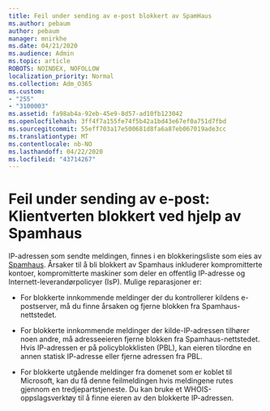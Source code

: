 ```yaml
---
title: Feil under sending av e-post blokkert av SpamHaus
ms.author: pebaum
author: pebaum
manager: mnirkhe
ms.date: 04/21/2020
ms.audience: Admin
ms.topic: article
ROBOTS: NOINDEX, NOFOLLOW
localization_priority: Normal
ms.collection: Adm_O365
ms.custom:
- "255"
- "3100003"
ms.assetid: fa98ab4a-92eb-45e9-8d57-ad10fb123042
ms.openlocfilehash: 3ff4f7a155fe74f5b42a1bd43e67ef0a751d7fbd
ms.sourcegitcommit: 55eff703a17e500681d8fa6a87eb067019ade3cc
ms.translationtype: MT
ms.contentlocale: nb-NO
ms.lasthandoff: 04/22/2020
ms.locfileid: "43714267"
---
```

# <a name="error-sending-email-client-host-blocked-using-spamhaus"></a>Feil under sending av e-post: Klientverten blokkert ved hjelp av Spamhaus

IP-adressen som sendte meldingen, finnes i en blokkeringsliste som eies av [Spamhaus](https://go.microsoft.com/fwlink/p/?linkid=123245). Årsaker til å bli blokkert av Spamhaus inkluderer kompromitterte kontoer, kompromitterte maskiner som deler en offentlig IP-adresse og Internett-leverandørpolicyer (IsP). Mulige reparasjoner er:
  
- For blokkerte innkommende meldinger der du kontrollerer kildens e-postserver, må du finne årsaken og fjerne blokken fra Spamhaus-nettstedet.

- For blokkerte innkommende meldinger der kilde-IP-adressen tilhører noen andre, må adresseeieren fjerne blokken fra Spamhaus-nettstedet. Hvis IP-adressen er på policyblokklisten (PBL), kan eieren tilordne en annen statisk IP-adresse eller fjerne adressen fra PBL.

- For blokkerte utgående meldinger fra domenet som er koblet til Microsoft, kan du få denne feilmeldingen hvis meldingene rutes gjennom en tredjepartstjeneste. Du kan bruke et WHOIS-oppslagsverktøy til å finne eieren av den blokkerte IP-adressen.
